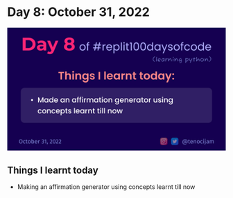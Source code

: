 # Day 8: October 31, 2022
![Day 8](Day8.jpg)

## Things I learnt today

- Making an affirmation generator using concepts learnt till now
